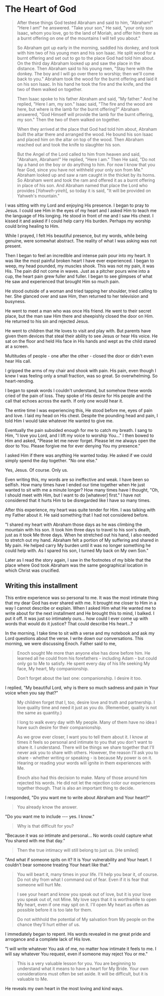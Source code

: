 # The Heart of God

> After these things God tested Abraham and said to him, "Abraham!"
> "Here I am!" he answered.
> "Take your son," He said, "your only son Isaac, whom you love, go to the land of Moriah, and offer him there as a burnt offering on one of the mountains I will tell you about."
>
> So Abraham got up early in the morning, saddled his donkey, and took with him two of his young men and his son Isaac. He split wood for a burnt offering and set out to go to the place God had told him about. On the third day Abraham looked up and saw the place in the distance. Then Abraham said to his young men, "Stay here with the donkey. The boy and I will go over there to worship; then we'll come back to you." Abraham took the wood for the burnt offering and laid it on his son Isaac. In his hand he took the fire and the knife, and the two of them walked on together.
>
> Then Isaac spoke to his father Abraham and said, "My father."
> And he replied, "Here I am, my son."
> Isaac said, "The fire and the wood are here, but where is the lamb for the burnt offering?"
> Abraham answered, "God Himself will provide the lamb for the burnt offering, my son." Then the two of them walked on together.
>
> When they arrived at the place that God had told him about, Abraham built the altar there and arranged the wood. He bound his son Isaac and placed him on the altar on top of the wood. Then Abraham reached out and took the knife to slaughter his son.
>
> But the Angel of the Lord called to him from heaven and said, "Abraham, Abraham!"
> He replied, "Here I am."
> Then He said, "Do not lay a hand on the boy or do anything to him. For now I know that you fear God, since you have not withheld your only son from Me." Abraham looked up and saw a ram caught in the thicket by its horns. So Abraham went and took the ram and offered it as a burnt offering in place of his son. And Abraham named that place the Lord who provides [*Yahweh-yireh*], so today it is said, "It will be provided on Yahweh's mountain."

I was sitting with my Lord and enjoying His presence. I began to pray to Jesus. I could see Him in the eyes of my heart and I asked Him to teach me the language of His longing. He stood in front of me and I saw His chest. I kissed it and asked if I could help carry His burden. Perhaps my worship could bring healing to Him.

While I prayed, I felt His beautiful presence, but my words, while being genuine, were somewhat abstract. The reality of what I was asking was not present.

Then I began to feel an incredible and intense pain pour into my heart. It was like the most painful broken heart I have ever experienced. I began to weep, my head pounded, my muscles shook. This was not my pain, it was His. The pain did not come in waves. Just as a pitcher pours wine into a cup, the heart pain grew fuller and fuller. I began to see glimpses of what He saw and experienced that brought Him so much pain.

He stood outside of a woman and tried tapping her shoulder, tried calling to her. She glanced over and saw Him, then returned to her television and busyness.

He went to meet a man who was once His friend. He went to their secret place, but the man saw Him there and sheepishly closed the door on Him. He returned to his sin and rejected Jesus.

He went to children that He loves to visit and play with. But parents have given them devices that steal their ability to see Jesus or hear His voice. He sat on the floor and held His face in His hands and wept as the child stared at a screen.

Multitudes of people - one after the other - closed the door or didn't even hear His call.

I gripped the arms of my chair and shook with pain. His pain, even though I knew I was feeling only a small fraction, was so great. So overwhelming. So heart-rending.

I began to speak words I couldn't understand, but somehow these words cried of the pain of loss. They spoke of His desire for His people and the call that echoes across the earth. If only one would hear it.

The entire time I was experiencing this, He stood before me, eyes of pain and love. I laid my head on His chest. Despite the pounding head and pain, I told Him I would take whatever He wanted to give me.

Eventually the pain subsided enough for me to catch my breath. I sang to Him, "I love you Lord, and I lift my voice to worship You..." I then bowed to Him and asked, "Please let me never forget. Please let me always open the door to You. Please forgive me for ever denying You my presence."

I asked Him if there was anything He wanted today. He asked if we could simply spend the day together. "No one else."

Yes, Jesus. Of course. Only us.

Even writing this, my words are so ineffective and weak. I have been so selfish. How many times have I ended our time together when He just wanted to sit with me a minute longer? How many times have I thought, "Oh, I should meet with Him, but I want to do [whatever] first." I have not considered that it hurts Him to be disregarded like I have so many times.

After this experience, my heart was quite tender for Him. I was talking with my Father about it. He said something that I had not considered before.

"I shared my heart with Abraham those days  as he was climbing the mountain with his son. It took him three days to travel to his son's death, just as it took Me three days. When he stretched out his hand, I also needed to stretch out my hand. Abraham felt a portion of My suffering  and shared in My pain. He helped carry My burden until it was no longer something he could help with. As I spared his son, I turned My back on My own Son."

Later as I read the story again, I saw in the footnotes of my bible that the place where God took Abraham was the same geographical location in which Christ was crucified.

## Writing this installment

This entire experience was so personal to me. It was the most intimate thing that my dear God has ever shared with me. It brought me closer to Him in a way I cannot describe or explain. When I asked Him what He wanted me to write about for the next installment and He brought this to mind, I balked. I put it off. It was just so intimately ours... how could I ever come up with words that would do it justice? That could describe His heart...?

In the morning, I take time to sit with a verse and my notebook and ask my Lord questions about the verse. I write down our conversations. This morning, we were discussing Enoch. Father said to me,

> Enoch sought Me more than anyone else has done before him. He learned all he could from his forefathers - including Adam - but could only go to Me to satisfy. He spent every day of his life seeking My face, My heart, My companionship.
>
> Don't forget about the last one: companionship. I desire it too.

I replied, "My beautiful Lord, why is there so much sadness and pain in Your voice when you say that?"

> My children forget that I, too, desire love and truth and partnership. I love quality time and need it just as you do. (Remember, quality is not the same as quantity.)
>
> I long to walk every day with My people. Many of them have no idea I have such desire for their companionship.
>
> As we grow ever closer, I want you to tell them about it. I know at times it feels so personal and intimate to you that you don't want to share it. I understand. There will be things we share together that I'll never ask you to share with others. However, the reason I'll ask you to share - whether writing or speaking - is because My power is on it. Hearing or reading your words will ignite in them experiences with Me.
>
> Enoch also had this decision to make. Many of those around him rejected his words. He did not let the rejection color our experiences together though. That is also an important thing to decide.

I responded, "Do you want me to write about Abraham and Your heart?"

>You already know the answer.

"Do you want me to include --- yes. I know."

>Why is that difficult for you?

"Because it was *so* intimate and personal... No words could capture what You shared with me that day."

> Then the true intimacy will still belong to just us. [He smiled]

"And what if someone spits on it? It is Your vulnerability and Your heart. I couldn't bear someone treating Your heart like that."

>You will beart it, many times in your life. I'll help you bear it, of course. Do not shy from what I command out of fear. Even if it is fear that someone will hurt Me.
>
> I see your heart and know you speak out of love, but it is your love you speak out of, not Mine. My love says that it is worthwhile to open My heart, even if one may spit on it. I'll open My heart as often as possible before it is too late for them.
>
>Do not withhold the potential of My salvation from My people on the chance they'll hurt either of us.

I immediately began to repent. His words revealed in me great pride and arrogance and a complete lack of His love.

"I will write whatever You ask of me, no matter how intimate it feels to me. I will say whatever You request, even if someone may reject You or me."

> This is a very valuable lesson for you. You are beginning to understand what it means to have a heart for My Bride. Your own considerations must often be set aside. It will be difficult, but it is valuable to Me.

He reveals my own heart in the most loving and kind ways. 